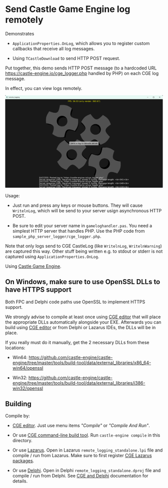 # Send Castle Game Engine log remotely

Demonstrates

- `ApplicationProperties.OnLog`, which allows you to register custom callbacks that receive all log messages.

- Using `TCastleDownload` to send HTTP POST request.

Put together, this demo sends HTTP POST message (to a hardcoded URL https://castle-engine.io/cge_logger.php handled by PHP) on each CGE log message.

In effect, you can view logs remotely.

![Screenshot](screenshot.png)

Usage:

- Just run and press any keys or mouse buttons. They will cause `WritelnLog`, which will be send to your server usign asynchronous HTTP POST.

- Be sure to edit your server name in `gameloghandler.pas`. You need a simplest HTTP server that handles PHP. Use the PHP code from `sample_php_server_logger/cge_logger.php`.

Note that only logs send to CGE CastleLog (like `WritelnLog`, `WritelnWarning`) are captured this way. Other stuff being written e.g. to stdout or stderr is not captured using `ApplicationProperties.OnLog`.

Using [Castle Game Engine](https://castle-engine.io/).

## On Windows, make sure to use OpenSSL DLLs to have HTTPS support

Both FPC and Delphi code paths use OpenSSL to implement HTTPS support.

We strongly advise to compile at least once using [CGE editor](https://castle-engine.io/editor) that will place the appropriate DLLs automatically alongside your EXE. Afterwards you can build using [CGE editor](https://castle-engine.io/editor) or from Delphi or Lazarus IDEs, the DLLs will be in place.

If you really must do it manually, get the 2 necessary DLLs from these locations:

- Win64: https://github.com/castle-engine/castle-engine/tree/master/tools/build-tool/data/external_libraries/x86_64-win64/openssl

- Win32: https://github.com/castle-engine/castle-engine/tree/master/tools/build-tool/data/external_libraries/i386-win32/openssl

## Building

Compile by:

- [CGE editor](https://castle-engine.io/editor). Just use menu items _"Compile"_ or _"Compile And Run"_.

- Or use [CGE command-line build tool](https://castle-engine.io/build_tool). Run `castle-engine compile` in this directory.

- Or use [Lazarus](https://www.lazarus-ide.org/). Open in Lazarus `remote_logging_standalone.lpi` file and compile / run from Lazarus. Make sure to first register [CGE Lazarus packages](https://castle-engine.io/lazarus).

- Or use [Delphi](https://www.embarcadero.com/products/Delphi). Open in Delphi `remote_logging_standalone.dproj` file and compile / run from Delphi. See [CGE and Delphi](https://castle-engine.io/delphi) documentation for details.
